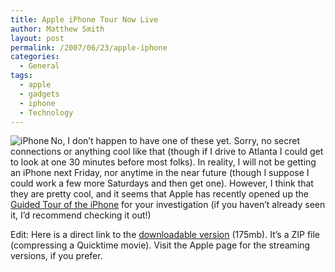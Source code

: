 ```yaml
---
title: Apple iPhone Tour Now Live
author: Matthew Smith
layout: post
permalink: /2007/06/23/apple-iphone
categories:
  - General
tags:
  - apple
  - gadgets
  - iphone
  - Technology
---
```

<img src="http://digivation.net/wp-content/uploads/2007/06/iphone.jpg" alt="iPhone" align="left" />No, I don&#8217;t happen to have one of these yet. Sorry, no secret connections or anything cool like that (though if I drive to Atlanta I could get to look at one 30 minutes before most folks). In reality, I will not be getting an iPhone next Friday, nor anytime in the near future (though I suppose I could work a few more Saturdays and then get one). However, I think that they are pretty cool, and it seems that Apple has recently opened up the [Guided Tour of the iPhone][1] for your investigation (if you haven&#8217;t already seen it, I&#8217;d recommend checking it out!)

Edit: Here is a direct link to the [downloadable version][2] (175mb). It&#8217;s a ZIP file (compressing a Quicktime movie). Visit the Apple page for the streaming versions, if you prefer.

 [1]: http://www.apple.com/iphone/usingiphone/guidedtour.html
 [2]: http://movies.apple.com/movies/us/apple/iphone/2007/welcome/apple-iphone-welcome_848x480.zip